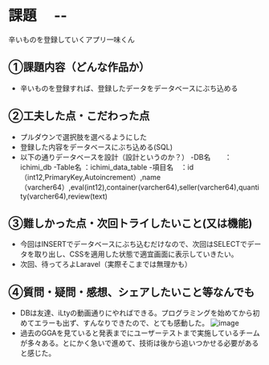 # 課題　 --
辛いものを登録していくアプリ一味くん

## ①課題内容（どんな作品か）
- 辛いものを登録すれば、登録したデータをデータベースにぶち込める

## ②工夫した点・こだわった点
- プルダウンで選択肢を選べるようにした
- 登録した内容をデータベースにぶち込める(SQL)
- 以下の通りデータベースを設計（設計というのか？）
-DB名　　：ichimi_db
-Table名 ：ichimi_data_table
-項目名　：id（int12,PrimaryKey,Autoincrement）,name（varcher64）,eval(int12),container(varcher64),seller(varcher64),quantity(varcher64),review(text)

## ③難しかった点・次回トライしたいこと(又は機能)
- 今回はINSERTでデータベースにぶち込むだけなので、次回はSELECTでデータを取り出し、CSSを適用した状態で適宜画面に表示していきたい。
- 次回、待ってろよLaravel（実際そこまでは無理かも）

## ④質問・疑問・感想、シェアしたいこと等なんでも
- DBは友達、iLtyの動画通りにやればできる。プログラミングを始めてから初めてエラーも出ず、すんなりできたので、とても感動した。
![image](https://user-images.githubusercontent.com/105370349/206443382-8abeaa2e-6f5e-40cc-aa3c-2bb81185fc64.png)
- 過去のGGAを見ていると発表までにユーザーテストまで実施しているチームが多々ある。とにかく急いで進めて、技術は後から追いつかせる必要があると感じた。
